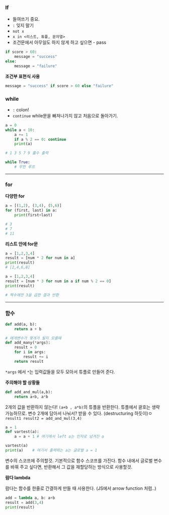 ### If

- 들여쓰기 중요.
- `:` 잊지 말기
- `not x`
- `x in <리스트, 튜플, 문자열>`
- 조건문에서 아무일도 하지 않게 하고 싶으면 - pass

```py
if score > 60:
	message = "success"
else:
	message = "failure"
```

**조건부 표현식 사용**
```py
message = "success" if score > 60 else "failure"
```


### while

- `:` colon!
- `continue`  while문을 빠져나가지 않고 처음으로 돌아가기.

```py
a = 0
while a < 10:
	a += 1
	if a % 2 == 0: continue
	print(a)

# 1 3 5 7 9 홀수 출력
```

```py
while True:
	# 무한 루프
```


- - - -


### for

**다양한 for**

```py
a = [(1,2), (3,4), (5,6)]
for (first, last) in a:
	print(first+last)

# 3
# 7
# 11
```

**리스트 안에 for문**

```py
a = [1,2,3,4]
result = [num * 2 for num in a]
print(result)
# [2,4,6,8]
```

```py
a = [1,2,3,4]
result = [num * 3 for num in a if num % 2 == 0]
print(result)

# 짝수에만 3을 곱한 결과 반환
```



---

### 함수

```py
def add(a, b):
	return a + b

# 매개변수가 몇개가 될지 모를때
def add_many(*args):
	result = 0
	for i in args:
		result += i
	return result
```

`*args` 에서 `*`는 입력값들을 모두 모아서 튜플로 만들어 준다.


**주의해야 할 상황들**

```py
def add_and_mul(a,b):
	return a+b, a*b
```

2개의 값을 반환하지 않는다! `(a+b , a*b)`의 튜플을 반환한다. 튜플에서 괄호는 생략가능하므로.
변수 2개에 담아서 나눠서? 받을 수 있다. (destructuring 하듯이)ㅇ
`result1 result2 = add_and_mul(3,4)`



```py
a = 1
def vartest(a):
	a = a + 1 # 여기에서 left a는 인자로 넘겨진 a

vartest(a)
print(a) 	# 여기서 출력하는 a는 글로벌 a = 1
```

변수의 스코프에 주의할것. 기본적으로 함수 스코프를 가진다.
함수 내에서 글로벌 변수를 바꿔 주고 싶다면, 반환해서 그 값을 재할당하는 방식으로 사용할것.


**람다 lambda**

람다는 함수를 한줄로 간결하게 만들 때 사용한다. (JS에서 arrow function 처럼..)

```py
add = lambda a, b: a+b
result = add(3,4)
print(result)
```
